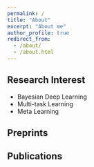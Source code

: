 ```yaml
---
permalink: /
title: "About"
excerpt: "About me"
author_profile: true
redirect_from:
  - /about/
  - /about.html
---
```


## Research Interest
- Bayesian Deep Learning
- Multi-task Learning
- Meta Learning

## Preprints

## Publications


